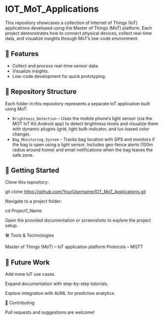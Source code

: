 # IOT_MoT_Applications
This repository showcases a collection of Internet of Things (IoT) applications developed using the Master of Things (MoT) platform. Each project demonstrates how to connect physical devices, collect real-time data, and visualize insights through MoT’s low-code environment.

## 📌 Features
- Collect and process real-time sensor data.
- Visualize insights.
- Low-code development for quick prototyping.

## 📂 Repository Structure

Each folder in this repository represents a separate IoT application built using MoT:

- `Brightness_Detection` – Uses the mobile phone’s light sensor (via the MOT IoT Kit Android app) to detect brightness levels and visualize them with dynamic plugins (grid, light bulb indicator, and lux-based color change).
- `Bag_Monitoring_System` – Tracks bag location with GPS and monitors if the bag is open using a light sensor. Includes geo-fence alerts (100m radius around home) and email notifications when the bag leaves the safe zone.  



## 🚀 Getting Started

Clone this repository:

git clone https://github.com/YourUsername/IOT_MoT_Applications.git


Navigate to a project folder:

cd Project1_Name


Open the provided documentation or screenshots to explore the project setup.



🛠️ Tools & Technologies

Master of Things (MoT) – IoT application platform
Protocols – MQTT 


## 📌 Future Work

Add more IoT use cases.

Expand documentation with step-by-step tutorials.

Explore integration with AI/ML for predictive analytics.

🤝 Contributing

Pull requests and suggestions are welcome!
